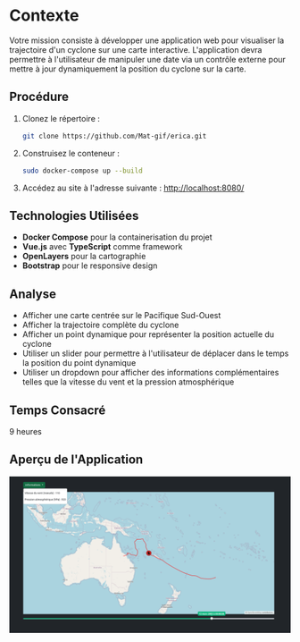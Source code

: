 # Contexte

Votre mission consiste à développer une application web pour visualiser la trajectoire d'un cyclone sur une carte interactive. L'application devra permettre à l'utilisateur de manipuler une date via un contrôle externe pour mettre à jour dynamiquement la position du cyclone sur la carte.

## Procédure

1. Clonez le répertoire :
    ```bash
    git clone https://github.com/Mat-gif/erica.git
    ```
2. Construisez le conteneur :
    ```bash
    sudo docker-compose up --build
    ```
3. Accédez au site à l'adresse suivante :
    [http://localhost:8080/](http://localhost:8080/)

## Technologies Utilisées

- **Docker Compose** pour la containerisation du projet
- **Vue.js** avec **TypeScript** comme framework
- **OpenLayers** pour la cartographie
- **Bootstrap** pour le responsive design

## Analyse

- Afficher une carte centrée sur le Pacifique Sud-Ouest
- Afficher la trajectoire complète du cyclone
- Afficher un point dynamique pour représenter la position actuelle du cyclone
- Utiliser un slider pour permettre à l'utilisateur de déplacer dans le temps la position du point dynamique
- Utiliser un dropdown pour afficher des informations complémentaires telles que la vitesse du vent et la pression atmosphérique

## Temps Consacré

9 heures

## Aperçu de l'Application

![Aperçu de l'application](erica-app.png)
